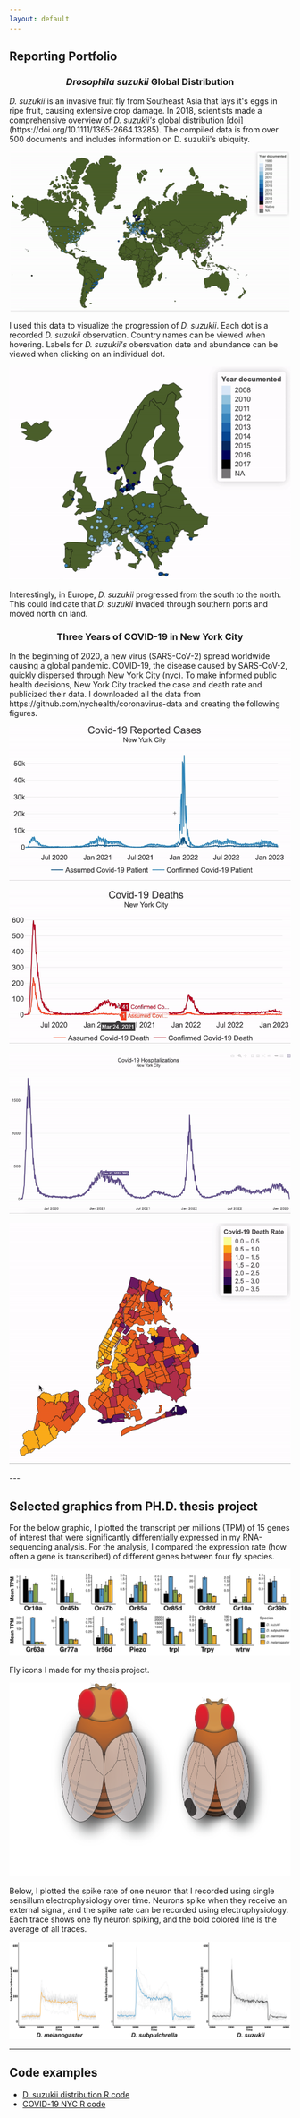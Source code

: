 ```yaml
---
layout: default
---
```

## Reporting Portfolio 

<h3 align="center"> <i>Drosophila suzukii</i> Global Distribution</h3>
<p> <i>D. suzukii</i> is an invasive fruit fly from Southeast Asia that lays it's eggs in ripe fruit, causing extensive crop damage. In 2018, scientists made a comprehensive overview of <i>D. suzukii's</i> global distribution [doi](https://doi.org/10.1111/1365-2664.13285). The compiled data is from over 500 documents and includes information on D. suzukii's ubiquity. </p>

<p align="center">
         <img src="/assets/img/suzukii_global_distribution.gif" width="500">
</p>

<p> I used this data to visualize the progression of <i>D. suzukii</i>. Each dot is a recorded <i>D. suzukii</i> observation. Country names can be viewed when hovering. Labels for <i>D. suzukii's</i> obersvation date and abundance can be viewed when clicking on an individual dot. </p>



<p align="center">
         <img src="assets/img/suzukii_europe_distribution.gif">
</p>

<p>Interestingly, in Europe, <i>D. suzukii</i> progressed from the south to the north. This could indicate that <i>D. suzukii</i> invaded through southern ports and moved north on land.</p>


<h3 align="center"> Three Years of COVID-19 in New York City</h3>
In the beginning of 2020, a new virus (SARS-CoV-2) spread worldwide causing a global pandemic. COVID-19, the disease caused by SARS-CoV-2, quickly dispersed through New York City (nyc). To make informed public health decisions, New York City tracked the case and death rate and publicized their data. I downloaded all the data from https://github.com/nychealth/coronavirus-data and creating the following figures. 


<p align="center">
         <img src="assets/img/covid_19_reported_cases.gif">
</p>
<p align="center">
        <img src="/assets/img/covid_19_death_cases.gif"> 
 </p>

<p align="center">
        <img src="/assets/img/covid_19_hospitalization_cases.gif"> 
 </p>

 <p align="center">
        <img src="/assets/img/covid_19_neighborhood_cases.gif"> 
 </p>
---

## Selected graphics from PH.D. thesis project
For the below graphic, I plotted the transcript per millions (TPM) of 15 genes of interest that were significantly differentially expressed in my RNA-sequencing analysis. For the analysis, I compared the expression rate (how often a gene is transcribed) of different genes between four fly species. 
<p align="center">
        <img src="assets/img/figure_1.jpeg"> 
 </p>

Fly icons I made for my thesis project. 
<p align="center">
        <img src="assets/img/male_and_female_fly.png"> 
 </p>
Below, I plotted the spike rate of one neuron that I recorded using single sensillum electrophysiology over time. Neurons spike when they receive an external signal, and the spike rate can be recorded using electrophysiology. Each trace shows one fly neuron spiking, and the bold colored line is the average of all traces. 
 <p align="center">
        <img src="assets/img/Spike_rate_over_time.png"> 
 </p>

---
## Code examples 
- [D. suzukii distribution R code](/assets/img/R_code_for_suzukii_distribution.html) 
- [COVID-19 NYC R code](assets/img/R_code_for_covid_nyc.html)